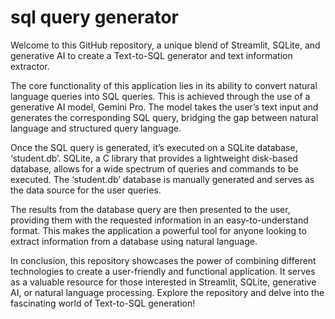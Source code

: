 # sql query generator

Welcome to this GitHub repository, a unique blend of Streamlit, SQLite, and generative AI to create a Text-to-SQL generator and text information extractor.

The core functionality of this application lies in its ability to convert natural language queries into SQL queries. This is achieved through the use of a generative AI model, Gemini Pro. The model takes the user’s text input and generates the corresponding SQL query, bridging the gap between natural language and structured query language.

Once the SQL query is generated, it’s executed on a SQLite database, ‘student.db’. SQLite, a C library that provides a lightweight disk-based database, allows for a wide spectrum of queries and commands to be executed. The ‘student.db’ database is manually generated and serves as the data source for the user queries.

The results from the database query are then presented to the user, providing them with the requested information in an easy-to-understand format. This makes the application a powerful tool for anyone looking to extract information from a database using natural language.

In conclusion, this repository showcases the power of combining different technologies to create a user-friendly and functional application. It serves as a valuable resource for those interested in Streamlit, SQLite, generative AI, or natural language processing. Explore the repository and delve into the fascinating world of Text-to-SQL generation!
